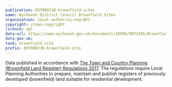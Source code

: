 ```yaml
---
publication: E07000238-brownfield-sites
name: Wychavon District Council Brownfield Sites
organisation: local-authority-eng:WYC
copyright: crown-copyright
licence: ogl
data-url: https://www.wychavon.gov.uk/documents/10586/8873385/Brownfield+register+spreadsheet+wrapped.xlsx/bec1f92f-5197-4f37-d86e-53a6e19191e2
data-gov-uk: 
task: brownfield_site
prefix: E07000238-brownfield-site
---
```


Data published in accordance with [The Town and Country Planning (Brownfield Land Register) Regulations 2017](http://www.legislation.gov.uk/uksi/2017/403/contents/made).
The regulations require Local Planning Authorities to prepare, maintain and publish registers of previously developed (brownfield) land suitable for residential development.


